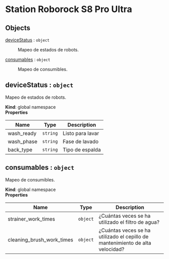 # Station Roborock S8 Pro Ultra

## Objects

<dl>
<dt><a href="#deviceStatus">deviceStatus</a> : <code>object</code></dt>
<dd><p>Mapeo de estados de robots.</p>
</dd>
<dt><a href="#consumables">consumables</a> : <code>object</code></dt>
<dd><p>Mapeo de consumibles.</p>
</dd>
</dl>

<a name="deviceStatus"></a>

## deviceStatus : <code>object</code>
Mapeo de estados de robots.

**Kind**: global namespace  
**Properties**

| Name | Type | Description |
| --- | --- | --- |
| wash_ready | <code>string</code> | Listo para lavar |
| wash_phase | <code>string</code> | Fase de lavado |
| back_type | <code>string</code> | Tipo de espalda |

<a name="consumables"></a>

## consumables : <code>object</code>
Mapeo de consumibles.

**Kind**: global namespace  
**Properties**

| Name | Type | Description |
| --- | --- | --- |
| strainer_work_times | <code>object</code> | ¿Cuántas veces se ha utilizado el filtro de agua? |
| cleaning_brush_work_times | <code>object</code> | ¿Cuántas veces se ha utilizado el cepillo de mantenimiento de alta velocidad? |

